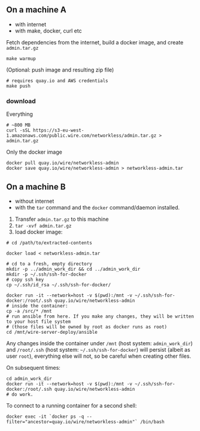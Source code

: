 
## On a machine A

* with internet
* with make, docker, curl etc

Fetch dependencies from the internet, build a docker image, and create `admin.tar.gz`

```
make warmup
```

(Optional: push image and resulting zip file)

```
# requires quay.io and AWS credentials
make push
```

### download

Everything

```
# ~800 MB
curl -sSL https://s3-eu-west-1.amazonaws.com/public.wire.com/networkless/admin.tar.gz > admin.tar.gz
```

Only the docker image

```
docker pull quay.io/wire/networkless-admin
docker save quay.io/wire/networkless-admin > networkless-admin.tar
```

## On a machine B

* without internet
* with the `tar` command and the `docker` command/daemon installed.

1. Transfer `admin.tar.gz` to this machine
2. `tar -xvf admin.tar.gz`
3. load docker image:

```
# cd /path/to/extracted-contents

docker load < networkless-admin.tar

# cd to a fresh, empty directory
mkdir -p ../admin_work_dir && cd ../admin_work_dir
mkdir -p ~/.ssh/ssh-for-docker
# copy ssh key
cp ~/.ssh/id_rsa ~/.ssh/ssh-for-docker/

docker run -it --network=host -v $(pwd):/mnt -v ~/.ssh/ssh-for-docker:/root/.ssh quay.io/wire/networkless-admin
# inside the container:
cp -a /src/* /mnt
# run ansible from here. If you make any changes, they will be written to your host file system
# (those files will be owned by root as docker runs as root)
cd /mnt/wire-server-deploy/ansible
```

Any changes inside the container under `/mnt` (host system: `admin_work_dir`) and `/root/.ssh` (host system: `~/.ssh/ssh-for-docker`) will persist (albeit as user `root`), everything else will not, so be careful when creating other files.

On subsequent times:

```
cd admin_work_dir
docker run -it --network=host -v $(pwd):/mnt -v ~/.ssh/ssh-for-docker:/root/.ssh quay.io/wire/networkless-admin
# do work.
```

To connect to a running container for a second shell:

```
docker exec -it `docker ps -q --filter="ancestor=quay.io/wire/networkless-admin"` /bin/bash
```
